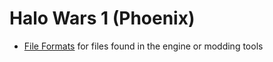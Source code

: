 # Halo Wars 1 (Phoenix)

* [File Formats](HaloWars1/FileFormats/README.md) for files found in the engine or modding tools

